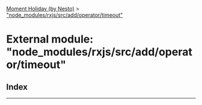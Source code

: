 [Moment Holiday (by Nesto)](../README.md) > ["node_modules/rxjs/src/add/operator/timeout"](../modules/_node_modules_rxjs_src_add_operator_timeout_.md)

# External module: "node_modules/rxjs/src/add/operator/timeout"

## Index

---

